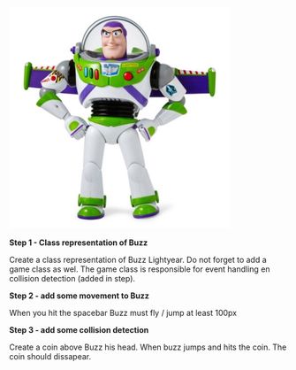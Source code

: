 ![](resources/EC474359F4000C74DDB1C02DD9FE33A0.jpg)

**Step 1 - Class representation of Buzz**

Create a class representation of Buzz Lightyear. Do not forget to add a game class as wel. The game class is responsible for event handling en collision detection (added in step).

**Step 2 - add some movement to Buzz**

When you hit the spacebar Buzz must fly / jump at least 100px

**Step 3 - add some collision detection**

Create a coin above Buzz his head. When buzz jumps and hits the coin. The coin should dissapear.